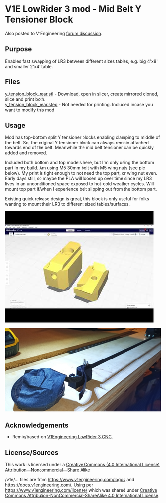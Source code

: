 
 # V1E LowRider 3 mod - Mid Belt Y Tensioner Block

Also posted to V1Engineering [forum discussion](https://forum.v1engineering.com/t/lr3-mod-y-tensioner-block-going-topless-for-easy-mid-belt-access-goal-enable-faster-swap-between-big-and-little-table/33848).

## Purpose
Enables fast swapping of LR3 between different sizes tables, e.g. big 4'x8' and smaller 2'x4' table.  

## Files 
[y_tension_block_rear.stl](y_tension_block_rear.stl) - Download, open in slicer, create mirrored cloned, slice and print both.<br/> 
[y_tension_block_rear.step](y_tension_block_rear.step) - Not needed for printing.  Included incase you want to modify this mod<br/>

## Usage
Mod has top-bottom split Y tensioner blocks enabling clamping to middle of the belt.  So, the original Y tensioner block can always remain attached towards end of the belt.  Meanwhile the mid belt tensioner can be quickly added and removed.

Included both bottom and top models here, but I'm only using the bottom part in my build.  Am using M5 30mm bolt with M5 wing nuts (see pic below).  My print is tight enough to not need the top part, or wing nut even.  Early days still, so maybe the PLA will loosen up over time since my LR3 lives in an unconditioned space exposed to hot-cold weather cycles.  Will mount top part if/when I experience belt slipping out from the bottom part.

Existing quick release design is great, this block is only useful for folks wanting to mount their LR3 to different sized tables/surfaces.

[![IMAGE_ALT](screencap-y-tensioner.jpeg)](https://www.youtube.com/watch?v=9S7nP0F-bX8)


![image](example_usage.jpg)



## Acknowledgements
- Remix/based-on [V1Engineering LowRider 3 CNC](https://docs.v1engineering.com/lowrider). 


## License/Sources
This work is licensed under a [Creative Commons (4.0 International License)
Attribution—Noncommercial—Share Alike](http://creativecommons.org/licenses/by-nc-sa/4.0/)

/v1e/... files are from https://www.v1engineering.com/logos and https://docs.v1engineering.com/.  Using per https://www.v1engineering.com/license/ which was shared under [Creative Commons Attribution-NonCommercial-ShareAlike 4.0 International License](https://creativecommons.org/licenses/by-nc-sa/4.0/).
